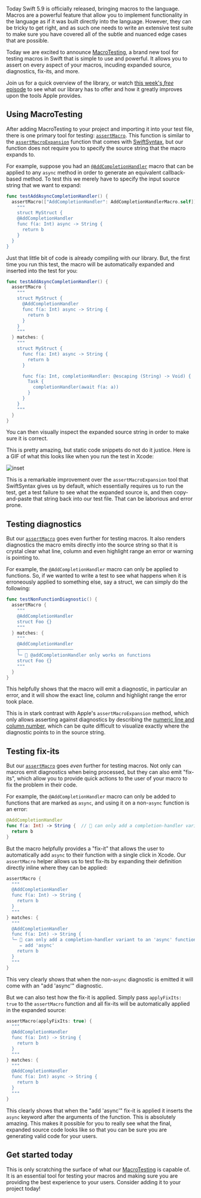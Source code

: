 Today Swift 5.9 is officially released, bringing macros to the language. Macros are a powerful
feature that allow you to implement functionality in the language as if it was built directly into
the language. However, they can be tricky to get right, and as such one needs to write an extensive
test suite to make sure you have covered all of the subtle and nuanced edge cases that are 
possible.  

Today we are excited to announce [MacroTesting][gh-macro-testing], a brand new tool for testing
macros in Swift that is simple to use and powerful. It allows you to assert on every aspect of
your macros, incuding expanded source, diagnostics, fix-its, and more.

[gh-macro-testing]: http://github.com/pointfreeco/swift-macro-testing

Join us for a quick overview of the library, or watch [this week's _free_ episode][macro-testing-ep]
to see what our library has to offer and how it greatly improves upon the tools Apple provides.

[macro-testing-ep]: /episodes/ep250-testing-debugging-macros-part-1

## Using MacroTesting

After adding MacroTesting to your project and importing it into your test file, there is one
primary tool for testing: [`assertMacro`][assert-macro-docs]. This function is similar to the 
[`assertMacroExpansion`][assert-macro-expansion-source] function that comes with 
[SwiftSyntax][swift-syntax-gh], but our function does not require you to specify the source string
that the macro expands to.

[assert-macro-docs]: todo
[assert-macro-expansion-source]: https://github.com/apple/swift-syntax/blob/13f113e8a180d4cf1b4460d7e3db697cdf3a3fa8/Sources/SwiftSyntaxMacrosTestSupport/Assertions.swift#L245-L259
[swift-syntax-gh]: https://github.com/apple/swift-syntax 

For example, suppose you had an [`@AddCompletionHandler`][add-completion-handler-source] macro that
can be applied to any `async` method in order to generate an equivalent callback-based method. To 
test this we merely have to specify the input source string that we want to expand:

<!-- todo: update link -->
[add-completion-handler-source]: https://github.com/pointfreeco/swift-macro-testing/blob/bd81bb61318cab572210943e43d7188415e20bdb/Tests/MacroTestingTests/MacroExamples/AddCompletionHandlerMacro.swift

```swift
func testAddAsyncCompletionHandler() {
  assertMacro(["AddCompletionHandler": AddCompletionHandlerMacro.self]) {
    """
    struct MyStruct {
    @AddCompletionHandler
    func f(a: Int) async -> String {
      return b
    }
  }
}
```

Just that little bit of code is already compiling with our library. But, the first time you run
this test, the macro will be automatically expanded and inserted into the test for you:

```swift
func testAddAsyncCompletionHandler() {
  assertMacro {
    """
    struct MyStruct {
      @AddCompletionHandler
      func f(a: Int) async -> String {
        return b
      }
    }
    """
  } matches: {
    """
    struct MyStruct {
      func f(a: Int) async -> String {
        return b
      }

      func f(a: Int, completionHandler: @escaping (String) -> Void) {
        Task {
          completionHandler(await f(a: a))
        }
      }
    }
    """
  }
}
```

You can then visually inspect the expanded source string in order to make sure it is correct.

This is pretty amazing, but static code snippets do not do it justice. Here is a GIF of what this 
looks like when you run the test in Xcode:

![inset](https://pointfreeco-blog.s3.amazonaws.com/posts/0114-macro-testing/macro-testing.gif)

This is a remarkable improvement over the `assertMacroExpansion` tool that SwiftSyntax gives us
by default, which essentially requires us to run the test, get a test failure to see what the
expanded source is, and then copy-and-paste that string back into our test file. That can be
laborious and error prone.

## Testing diagnostics

But our [`assertMacro`][assert-macro-docs] goes even further for testing macros. It also renders
diagnostics the macro emits directly into the source string so that it is crystal clear what line,
column and even highlight range an error or warning is pointing to.

For example, the `@AddCompletionHandler` macro can only be applied to functions. So, if we wanted
to write a test to see what happens when it is erroneously applied to something else, say a struct,
we can simply do the following:

```swift
func testNonFunctionDiagnostic() {
  assertMacro {
    """
    @AddCompletionHandler
    struct Foo {}
    """
  } matches: {
    """
    @AddCompletionHandler
    ┬────────────────────
    ╰─ 🛑 @addCompletionHandler only works on functions
    struct Foo {}
    """
  }
}
```

This helpfully shows that the macro will emit a diagnostic, in particular an error, and it will show
the exact line, column and highlight range the error took place.

This is in stark contrast with Apple's `assertMacroExpansion` method, which only allows asserting
against diagnostics by describing the [numeric line and column number][diagnostic-spec-line-column],
which can be quite difficult to visualize exactly where the diagnostic points to in the source
string. 

[diagnostic-spec-line-column]: https://github.com/apple/swift-syntax/blob/13f113e8a180d4cf1b4460d7e3db697cdf3a3fa8/Tests/SwiftSyntaxMacroExpansionTest/DeclarationMacroTests.swift#L96

## Testing fix-its

But our [`assertMacro`][assert-macro-docs] goes _even_ further for testing macros. Not only can
macros emit diagnostics when being processed, but they can also emit "fix-its", which allow you to
provide quick actions to the user of your macro to fix the problem in their code.

For example, the `@AddCompletionHandler` macro can only be added to functions that are marked as
`async`, and using it on a non-`async` function is an error:

```swift
@AddCompletionHandler
func f(a: Int) -> String {  // 🛑 can only add a completion-handler variant to an 'async' function
  return b
}
```

But the macro helpfully provides a "fix-it" that allows the user to automatically add `async` to 
their function with a single click in Xcode. Our `assertMacro` helper allows us to test fix-its
by expanding their definition directly inline where they can be applied:

```swift
assertMacro { 
  """
  @AddCompletionHandler
  func f(a: Int) -> String {
    return b
  }
  """
} matches: {
  """
  @AddCompletionHandler
  func f(a: Int) -> String {
  ╰─ 🛑 can only add a completion-handler variant to an 'async' function
     ✏️ add 'async'
    return b
  }
  """
}
```

This very clearly shows that when the non-`async` diagnostic is emitted it will come with an 
"add 'async'" diagnostic.

But we can also test how the fix-it is applied. Simply pass `applyFixIts: true` to the `assertMacro`
function and all fix-its will be automatically applied in the expanded source:

```swift
assertMacro(applyFixIts: true) { 
  """
  @AddCompletionHandler
  func f(a: Int) -> String {
    return b
  }
  """
} matches: {
  """
  @AddCompletionHandler
  func f(a: Int) async -> String {
    return b
  }
  """
}
```

This clearly shows that when the "add 'async'" fix-it is applied it inserts the `async` keyword
after the arguments of the function. This is absolutely amazing. This makes it possible for you
to really see what the final, expanded source code looks like so that you can be sure you are 
generating valid code for your users.

## Get started today

This is only scratching the surface of what our [MacroTesting][gh-macro-testing] is capable of.
It is an essential tool for testing your macros and making sure you are providing the best 
experience to your users. Consider adding it to your project today!

[gh-macro-testing]: http://github.com/pointfreeco/swift-macro-testing
[assert-macro-docs]: todo
[assert-macro-expansion-source]: https://github.com/apple/swift-syntax/blob/13f113e8a180d4cf1b4460d7e3db697cdf3a3fa8/Sources/SwiftSyntaxMacrosTestSupport/Assertions.swift#L245-L259
[swift-syntax-gh]: https://github.com/apple/swift-syntax 
[macro-testing-ep]: /episodes/ep250-testing-debugging-macros-part-1
